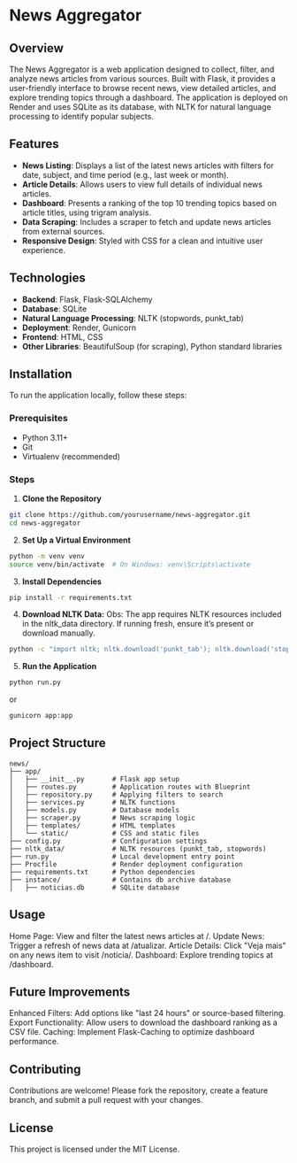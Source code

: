 # News Aggregator

## Overview
The News Aggregator is a web application designed to collect, filter, and analyze news articles from various sources. Built with Flask, it provides a user-friendly interface to browse recent news, view detailed articles, and explore trending topics through a dashboard. The application is deployed on Render and uses SQLite as its database, with NLTK for natural language processing to identify popular subjects.

## Features
- **News Listing**: Displays a list of the latest news articles with filters for date, subject, and time period (e.g., last week or month).
- **Article Details**: Allows users to view full details of individual news articles.
- **Dashboard**: Presents a ranking of the top 10 trending topics based on article titles, using trigram analysis.
- **Data Scraping**: Includes a scraper to fetch and update news articles from external sources.
- **Responsive Design**: Styled with CSS for a clean and intuitive user experience.

## Technologies
- **Backend**: Flask, Flask-SQLAlchemy
- **Database**: SQLite
- **Natural Language Processing**: NLTK (stopwords, punkt_tab)
- **Deployment**: Render, Gunicorn
- **Frontend**: HTML, CSS
- **Other Libraries**: BeautifulSoup (for scraping), Python standard libraries

## Installation
To run the application locally, follow these steps:

### Prerequisites
- Python 3.11+
- Git
- Virtualenv (recommended)

### Steps
1. **Clone the Repository**
```bash
git clone https://github.com/yourusername/news-aggregator.git
cd news-aggregator
```

2. **Set Up a Virtual Environment**
```bash
python -m venv venv
source venv/bin/activate  # On Windows: venv\Scripts\activate
```
3. **Install Dependencies**
```bash
pip install -r requirements.txt
```

4. **Download NLTK Data:**
Obs: The app requires NLTK resources included in the nltk_data directory. If running fresh, ensure it’s present or download manually.
```bash
python -c "import nltk; nltk.download('punkt_tab'); nltk.download('stopwords')"
```

5. **Run the Application**
```bash
python run.py 
```
or
```bash
gunicorn app:app
```
## Project Structure
```
news/
├── app/
│   ├── __init__.py       # Flask app setup
│   ├── routes.py         # Application routes with Blueprint
│   ├── repository.py     # Applying filters to search
│   ├── services.py       # NLTK functions
│   ├── models.py         # Database models
│   ├── scraper.py        # News scraping logic
│   ├── templates/        # HTML templates
│   └── static/           # CSS and static files
├── config.py             # Configuration settings
├── nltk_data/            # NLTK resources (punkt_tab, stopwords)
├── run.py                # Local development entry point
├── Procfile              # Render deployment configuration
├── requirements.txt      # Python dependencies
├── instance/             # Contains db archive database
│   ├── noticias.db       # SQLite database
```

## Usage
Home Page: View and filter the latest news articles at /.
Update News: Trigger a refresh of news data at /atualizar.
Article Details: Click "Veja mais" on any news item to visit /noticia/<id>.
Dashboard: Explore trending topics at /dashboard.

## Future Improvements
Enhanced Filters: Add options like "last 24 hours" or source-based filtering.
Export Functionality: Allow users to download the dashboard ranking as a CSV file.
Caching: Implement Flask-Caching to optimize dashboard performance.

## Contributing
Contributions are welcome! Please fork the repository, create a feature branch, and submit a pull request with your changes.

## License
This project is licensed under the MIT License.